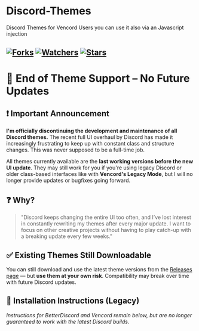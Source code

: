# Discord-Themes
Discord Themes for Vencord Users you can use it also via an Javascript injection

<a href="https://github.com/DJPitGamer/Discord-Themes/network/members"><img title="Forks" src="https://img.shields.io/github/forks/PitGamer/pythonthings?label=Forks&color=blue&style=flat-square"></a>
<a href="https://github.com/DJPitGamer/Discord-Themes/watchers"><img title="Watchers" src="https://img.shields.io/github/watchers/PitGamer/pythonthings?label=Watchers&color=green&style=flat-square"></a>
<a href="https://github.com/DJPitGamer/Discord-Themes/stargazers"><img title="Stars" src="https://img.shields.io/github/stars/PitGamer/pythonthings?label=Stars&color=yellow&style=flat-square"></a>
---

# 🚫 End of Theme Support – No Future Updates

## ❗ Important Announcement

**I'm officially discontinuing the development and maintenance of all Discord themes.**
The recent full UI overhaul by Discord has made it increasingly frustrating to keep up with constant class and structure changes. This was never supposed to be a full-time job.

All themes currently available are the **last working versions before the new UI update**.
They may still work for you if you're using legacy Discord or older class-based interfaces like with **Vencord's Legacy Mode**, but I will no longer provide updates or bugfixes going forward.

## ❓ Why?

> "Discord keeps changing the entire UI too often, and I’ve lost interest in constantly rewriting my themes after every major update. I want to focus on other creative projects without having to play catch-up with a breaking update every few weeks."

## ✅ Existing Themes Still Downloadable

You can still download and use the latest theme versions from the [Releases page](https://github.com/DJPitGamer/Discord-Themes/releases) — but **use them at your own risk**. Compatibility may break over time with future Discord updates.

## 🔗 Installation Instructions (Legacy)

*Instructions for BetterDiscord and Vencord remain below, but are no longer guaranteed to work with the latest Discord builds.*

